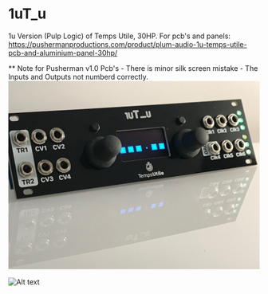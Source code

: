 # 1uT_u
1u Version (Pulp Logic) of Temps Utile, 30HP.
For pcb's and panels: https://pushermanproductions.com/product/plum-audio-1u-temps-utile-pcb-and-aluminium-panel-30hp/

** Note for Pusherman v1.0 Pcb's - There is minor silk screen mistake - The Inputs and Outputs not numberd correctly.
![Alt text](1uT_u.jpg?raw=true "1uT_u")

![Alt text](https://i0.wp.com/pushermanproductions.com/wp-content/uploads/2018/11/1u-TU-square.jpg?zoom=2.200000047683716&fit=850%2C850&ssl=1?raw=true "1uT_u")

